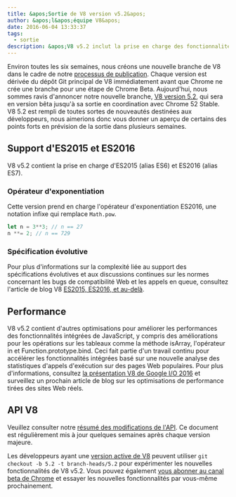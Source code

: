 ```yaml
---
title: &apos;Sortie de V8 version v5.2&apos;
author: &apos;l&apos;équipe V8&apos;
date: 2016-06-04 13:33:37
tags:
  - sortie
description: &apos;V8 v5.2 inclut la prise en charge des fonctionnalités linguistiques ES2016.&apos;
---
```

Environ toutes les six semaines, nous créons une nouvelle branche de V8 dans le cadre de notre [processus de publication](/docs/release-process). Chaque version est dérivée du dépôt Git principal de V8 immédiatement avant que Chrome ne crée une branche pour une étape de Chrome Beta. Aujourd&apos;hui, nous sommes ravis d&apos;annoncer notre nouvelle branche, [V8 version 5.2](https://chromium.googlesource.com/v8/v8.git/+log/branch-heads/5.2), qui sera en version bêta jusqu&apos;à sa sortie en coordination avec Chrome 52 Stable. V8 5.2 est rempli de toutes sortes de nouveautés destinées aux développeurs, nous aimerions donc vous donner un aperçu de certains des points forts en prévision de la sortie dans plusieurs semaines.

<!--truncate-->
## Support d&apos;ES2015 et ES2016

V8 v5.2 contient la prise en charge d&apos;ES2015 (alias ES6) et ES2016 (alias ES7).

### Opérateur d&apos;exponentiation

Cette version prend en charge l&apos;opérateur d&apos;exponentiation ES2016, une notation infixe qui remplace `Math.pow`.

```js
let n = 3**3; // n == 27
n **= 2; // n == 729
```

### Spécification évolutive

Pour plus d&apos;informations sur la complexité liée au support des spécifications évolutives et aux discussions continues sur les normes concernant les bugs de compatibilité Web et les appels en queue, consultez l&apos;article de blog V8 [ES2015, ES2016, et au-delà](/blog/modern-javascript).

## Performance

V8 v5.2 contient d&apos;autres optimisations pour améliorer les performances des fonctionnalités intégrées de JavaScript, y compris des améliorations pour les opérations sur les tableaux comme la méthode isArray, l&apos;opérateur in et Function.prototype.bind. Ceci fait partie d&apos;un travail continu pour accélérer les fonctionnalités intégrées basé sur une nouvelle analyse des statistiques d&apos;appels d&apos;exécution sur des pages Web populaires. Pour plus d&apos;informations, consultez [la présentation V8 de Google I/O 2016](https://www.youtube.com/watch?v=N1swY14jiKc) et surveillez un prochain article de blog sur les optimisations de performance tirées des sites Web réels.

## API V8

Veuillez consulter notre [résumé des modifications de l&apos;API](https://docs.google.com/document/d/1g8JFi8T_oAE_7uAri7Njtig7fKaPDfotU6huOa1alds/edit). Ce document est régulièrement mis à jour quelques semaines après chaque version majeure.

Les développeurs ayant une [version active de V8](https://v8.dev/docs/source-code#using-git) peuvent utiliser `git checkout -b 5.2 -t branch-heads/5.2` pour expérimenter les nouvelles fonctionnalités de V8 v5.2. Vous pouvez également [vous abonner au canal beta de Chrome](https://www.google.com/chrome/browser/beta.html) et essayer les nouvelles fonctionnalités par vous-même prochainement.
